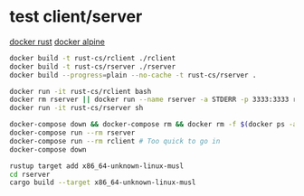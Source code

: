 # test client/server

[docker rust](https://hub.docker.com/_/rust)
[docker alpine](https://hub.docker.com/_/alpine)

~~~bash
docker build -t rust-cs/rclient ./rclient
docker build -t rust-cs/rserver ./rserver
docker build --progress=plain --no-cache -t rust-cs/rserver .

docker run -it rust-cs/rclient bash
docker rm rserver || docker run --name rserver -a STDERR -p 3333:3333 rust-cs/rserver
docker run -it rust-cs/rserver sh
~~~

~~~bash
docker-compose down && docker-compose rm && docker rm -f $(docker ps -a -q) && docker volume rm $(docker volume ls -q) && docker-compose build && docker-compose up && docker-compose logs -f -t
docker-compose run --rm rserver
docker-compose run --rm rclient # Too quick to go in
docker-compose down
~~~

~~~bash
rustup target add x86_64-unknown-linux-musl
cd rserver
cargo build --target x86_64-unknown-linux-musl
~~~
